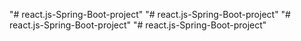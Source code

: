 "# react.js-Spring-Boot-project" 
"# react.js-Spring-Boot-project" 
"# react.js-Spring-Boot-project" 
"# react.js-Spring-Boot-project" 
